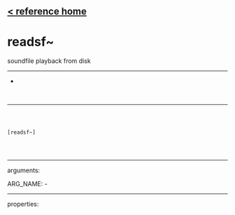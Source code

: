 [< reference home](index.html)
---

# readsf~


soundfile playback from disk

---

-
<br>


---


```



[readsf~]


            
```

---
arguments:

ARG_NAME: -<br>

---
properties:


